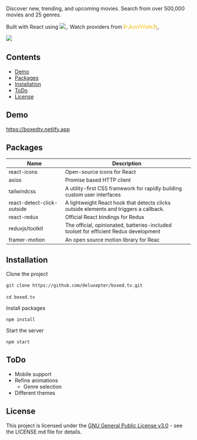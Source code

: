 
<div>
  
  Discover new, trending, and upcoming movies. Search from over 500,000 movies and 25 genres. 
  
  Built with React using
  <a href="https://www.themoviedb.org/">
    <img src="https://www.themoviedb.org/assets/2/v4/logos/v2/blue_long_1-8ba2ac31f354005783fab473602c34c3f4fd207150182061e425d366e4f34596.svg" width="130"/>
  </a>
  . Watch providers from
  <a href="https://www.justwatch.com/">
    <img src="https://raw.githubusercontent.com/Deluxepter/boxed.tv/master/resources/justwatch_logo.png" width="90"/>
  </a>.

</div>
<a href="https://boxedtv.netlify.app/">
  <img src="https://raw.githubusercontent.com/Deluxepter/boxed.tv/master/resources/example.gif" width="600"/>
</a>

## Contents

- [Demo](#demo)
- [Packages](#packages)
- [Installation](#installation)
- [ToDo](#todo)
- [License](#license)


## Demo

https://boxedtv.netlify.app

## Packages
| Name                       | Description                                                                            |
|----------------------------|----------------------------------------------------------------------------------------|
| react-icons                | Open-source icons for React                                                            |
| axios                      | Promise based HTTP client                                                              |
| tailwindcss                | A utility-first CSS framework for rapidly building custom user interfaces              |
| react-detect-click-outside | A lightweight React hook that detects clicks outside elements and triggers a callback. |
| react-redux                | Official React bindings for Redux                                                      |
| reduxjs/toolkit            | The official, opinionated, batteries-included toolset for efficient Redux development  |
| framer-motion              | An open source motion library for Reac                                                 |


## Installation

Clone the project

```
git clone https://github.com/deluxepter/boxed.tv.git

cd boxed.tv
```

Install packages

```
npm install
```

Start the server

```
npm start
```

## ToDo

- Mobile support
- Refine animations
  - Genre selection
- Different themes

## License

This project is licensed under the [GNU General Public License v3.0](https://github.com/Deluxepter/rlmaploader/blob/master/LICENSE) - see
the LICENSE.md file for details.
